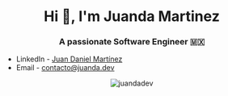 <h1 align="center">Hi 👋, I'm Juanda Martinez</h1>
<h3 align="center">A passionate Software Engineer 🇲🇽</h3>

- LinkedIn - [Juan Daniel Martínez](https://www.linkedin.com/in/juandadev/)
- Email - [contacto@juanda.dev](mailto:contacto@juanda.dev)

<p align="center">
  <img src="https://github-readme-stats.vercel.app/api/top-langs/?username=juandadev&layout=compact" alt="juandadev" />
</p>
